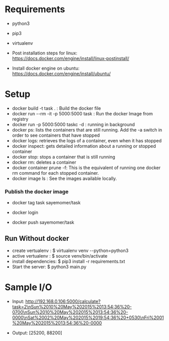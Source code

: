
# Requirements

* python3

* pip3 

* virtualenv

* Post installation steps for linux: https://docs.docker.com/engine/install/linux-postinstall/

* Install docker engine on ubuntu: https://docs.docker.com/engine/install/ubuntu/

# Setup

* docker build -t task . : Build the docker file
* docker run --rm -it -p 5000:5000 task : Run the docker Image from registry
* docker run -p 5000:5000 taskc -d : running in background
* docker ps: lists the containers that are still running. Add the -a switch in order to see containers that have stopped
* docker logs: retrieves the logs of a container, even when it has stopped
* docker inspect: gets detailed information about a running or stopped container
* docker stop: stops a container that is still running
* docker rm: deletes a container
* docker container prune -f: This is the equivalent of running one docker rm command for each stopped container.
* docker image ls : See the images available locally.

### Publish the docker image

* docker tag task sayemomer/task

* docker login

* docker push sayemomer/task

## Run Without docker

* create vertualenv : $ virtualenv venv --python=python3  
* active vertualenv : $ source venv/bin/activate
* install dependencies: $ pip3 install -r requirements.txt
* Start the server: $ python3 main.py

# Sample I/O

* Input: http://192.168.0.106:5000/calculate?task=2\nSun%2010%20May%202015%2013:54:36%20-0700\nSun%2010%20May%202015%2013:54:36%20-0000\nSat%2002%20May%202015%2019:54:36%20+0530\nFri%2001%20May%202015%2013:54:36%20-0000

* Output: [25200, 88200]


